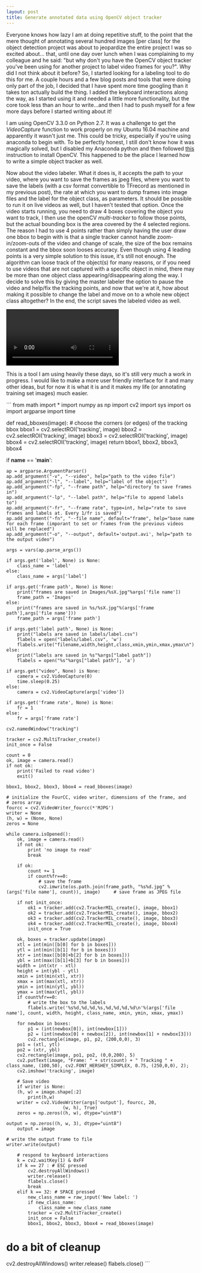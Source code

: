 ```yaml
---
layout: post
title: Generate annotated data using OpenCV object tracker
---
```


Everyone knows how lazy I am at doing repetitive stuff, to the point that the mere thought of annotating several hundred images [per class] for the object detection project was about to jeopardize the entire project I was so excited about... that, until one day over lunch when I was complaining to my colleague and he said: "but why don't you have the OpenCV object tracker you've been using for another project to label video frames for you?". Why did I not think about it before? So, I started looking for a labeling tool to do this for me.  A couple hours and a few blog posts and tools that were doing only part of the job, I decided that I have spent more time googling than it takes ton actually build the thing. I added the keyboard interactions along the way, as I started using it and needed a little more functionality, but the core took less than an hour to write...and then I had to push myself for a few more days before I started writing about it!

I am using OpenCV 3.3.0 on Python 2.7. It was a challenge to get the _VideoCapture_ function to work properly on my Ubuntu 16.04 machine and apparently it wasn't just me. This could be tricky, especially if you're using anaconda to begin with. To be perfectly honest, I still don't know how it was magically solved, but I disabled my Anaconda python and then followed [this](https://www.learnopencv.com/install-opencv3-on-ubuntu//) instruction to install OpenCV. This happened to be the place I learned how to write a simple object tracker as well. 

Now about the video labeler. What it does is, it accepts the path to your video, where you want to save the frames as jpeg files, where you want to save the labels (with a csv format convertible to TFrecord as mentioned in my previous post), the rate at which you want to dump frames into image files and the label for the object class, as parameters. It should be possible to run it on live videos as well, but I haven't tested that option. Once the video starts running, you need to draw 4 boxes covering the object you want to track, I then use the openCV _multi-tracker_ to follow those points, but the actual bounding box is the area covered by the 4 selected regions. The reason I had to use 4 points rather than simply having the user draw one bbox to begin with is that a single tracker cannot handle zoom-in/zoom-outs of the video and change of scale, the size of the box remains constant and the bbox soon looses accuracy. Even though using 4 leading points is a very simple solution to this issue, it's still not enough. The algorithm can loose track of the object(s) for many reasons, or if you need to use videos that are not captured with a specific object in mind, there may be more than one object class appearing/disappearing along the way. I decide to solve this by giving the master labeler the option to pause the video and help/fix the tracking points, and now that we're at it, how about making it possible to change the label and move on to a whole new object class altogether? In the end, the script saves the labeled video as well.

![Here is a sample video of a labeling process during which I change the objects I want to track multiple times)](../videos/2017-10-26-video-labeler/blog.avi)

This is a tool I am using heavily these days, so it's still very much a work in progress. I would like to make a more user friendly interface for it and many other ideas, but for now it is what it is and it makes my life (or annotating training set images) much easier.

´´´
from math import *
import numpy as np
import cv2
import sys
import os
import argparse
import time

def read_bboxes(image):
    # choose the corners (or edges) of the tracking bbox
    bbox1 = cv2.selectROI('tracking', image)
    bbox2 = cv2.selectROI('tracking', image)
    bbox3 = cv2.selectROI('tracking', image)
    bbox4 = cv2.selectROI('tracking', image)
    return bbox1, bbox2, bbox3, bbox4

if __name__ == '__main__':

    ap = argparse.ArgumentParser()
    ap.add_argument("-v", "--video", help="path to the video file")
    ap.add_argument("-l", "--label", help="label of the object")
    ap.add_argument("-fp", "--frame path", help="directory to save frames in")
    ap.add_argument("-lp", "--label path", help="file to append labels to")
    ap.add_argument("-fr", "--frame rate", type=int, help="rate to save frames and labels at. Every 1/fr is saved")
    ap.add_argument("-fn", "--file name", default="frame", help="base name for each frame (imporant to set or frames from the previous videos will be replaced")
    ap.add_argument("-o", "--output", default='output.avi', help="path to the output video")    
    
    args = vars(ap.parse_args())

    if args.get('label', None) is None:        
        class_name = 'label'
    else:
        class_name = args['label']

    if args.get('frame path', None) is None:
        print("frames are saved in Images/%sX.jpg"%args['file name'])
        frame_path = 'Images'
    else:
        print("frames are saved in %s/%sX.jpg"%(args['frame path'],args['file name']))
        frame_path = args['frame path']

    if args.get('label path', None) is None: 
        print("labels are saved in labels/label.csv")
        flabels = open("labels/label.csv", 'w')
        flabels.write("filename,width,height,class,xmin,ymin,xmax,ymax\n")
    else:
        print("labels are saved in %s"%args["label path"])
        flabels = open("%s"%args["label path"], 'a')

    if args.get("video", None) is None:
        camera = cv2.VideoCapture(0)
        time.sleep(0.25)
    else:
        camera = cv2.VideoCapture(args['video'])

    if args.get('frame rate', None) is None:        
        fr = 1
    else:
        fr = args['frame rate']

    cv2.namedWindow("tracking")

    tracker = cv2.MultiTracker_create()
    init_once = False

    count = 0
    ok, image = camera.read()
    if not ok:
        print('Failed to read video')
        exit()

    bbox1, bbox2, bbox3, bbox4 = read_bboxes(image)

    # initialize the FourCC, video writer, dimensions of the frame, and
    # zeros array
    fourcc = cv2.VideoWriter_fourcc(*'MJPG')
    writer = None
    (h, w) = (None, None)
    zeros = None

    while camera.isOpened():
        ok, image = camera.read()
        if not ok:
            print 'no image to read'
            break

        if ok:
            count += 1
            if count%fr==0:
                # save the frame
                cv2.imwrite(os.path.join(frame_path, "%s%d.jpg" %(args['file name'], count)), image)     # save frame as JPEG file
            
        if not init_once:
            ok1 = tracker.add(cv2.TrackerMIL_create(), image, bbox1)
            ok2 = tracker.add(cv2.TrackerMIL_create(), image, bbox2)
            ok3 = tracker.add(cv2.TrackerMIL_create(), image, bbox3)
            ok4 = tracker.add(cv2.TrackerMIL_create(), image, bbox4)
            init_once = True
            
        ok, boxes = tracker.update(image)
        xtl = int(min([b[0] for b in boxes]))
        ytl = int(min([b[1] for b in boxes]))
        xtr = int(max([b[0]+b[2] for b in boxes]))
        ybl = int(max([b[1]+b[3] for b in boxes]))
        width = int(xtr - xtl)
        height = int(ybl - ytl)
        xmin = int(min(xtl, xtr))
        xmax = int(max(xtl, xtr))
        ymin = int(min(ytl, ybl))
        ymax = int(max(ytl, ybl))
        if count%fr==0:
            # write the box to the labels
            flabels.write('%s%d,%d,%d,%s,%d,%d,%d,%d\n'%(args['file name'], count, width, height, class_name, xmin, ymin, xmax, ymax))
        
        for newbox in boxes:
            p1 = (int(newbox[0]), int(newbox[1]))
            p2 = (int(newbox[0] + newbox[2]), int(newbox[1] + newbox[3]))
            cv2.rectangle(image, p1, p2, (200,0,0), 3)
        po1 = (xtl, ytl)
        po2 = (xtr, ybl)
        cv2.rectangle(image, po1, po2, (0,0,200), 5)
        cv2.putText(image, "Frame: " + str(count) + " Tracking " + class_name, (100,50), cv2.FONT_HERSHEY_SIMPLEX, 0.75, (250,0,0), 2);
        cv2.imshow('tracking', image)

        # Save video
        if writer is None:
	    (h, w) = image.shape[:2]
            print(h,w)
	    writer = cv2.VideoWriter(args['output'], fourcc, 20,
			             (w, h), True)
	    zeros = np.zeros((h, w), dtype="uint8")

	output = np.zeros((h, w, 3), dtype="uint8")
        output = image

	# write the output frame to file
	writer.write(output)

        # respond to keyboard interactions
        k = cv2.waitKey(1) & 0xFF
        if k == 27 : # ESC pressed
            cv2.destroyAllWindows()
            writer.release()
            flabels.close()
            break 
        elif k == 32: # SPACE pressed
            new_class_name = raw_input('New label: ')
            if new_class_name:
                class_name = new_class_name
            tracker = cv2.MultiTracker_create()
            init_once = False
            bbox1, bbox2, bbox3, bbox4 = read_bboxes(image)
            
# do a bit of cleanup
cv2.destroyAllWindows()
writer.release()
flabels.close()
´´´

